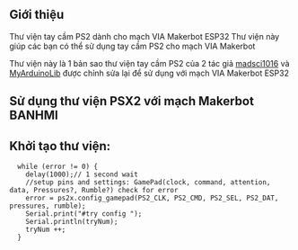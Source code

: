 ## Giới thiệu

Thư viện tay cầm PS2 dành cho mạch VIA Makerbot ESP32
Thư viện này giúp các bạn có thể sử dụng tay cầm PS2 cho mạch VIA Makerbot

Thư viện này là 1 bản sao thư viện tay cầm PS2 của 2 tác giả [madsci1016](https://github.com/madsci1016/Arduino-PS2X) và [MyArduinoLib](https://github.com/MyArduinoLib/Arduino-PS2X-ESP32) được chỉnh sửa lại để sử dụng với mạch VIA Makerbot ESP32

## Sử dụng thư viện PSX2 với mạch Makerbot BANHMI



## Khởi tạo thư viện:



```
  while (error != 0) {
    delay(1000);// 1 second wait
    //setup pins and settings: GamePad(clock, command, attention, data, Pressures?, Rumble?) check for error
    error = ps2x.config_gamepad(PS2_CLK, PS2_CMD, PS2_SEL, PS2_DAT, pressures, rumble);
    Serial.print("#try config ");
    Serial.println(tryNum);
    tryNum ++;
  }
```

<!-- Ví dụ chạy với mạch VIA Makerbot BANHMI：

https://github.com/MyArduinoLib/Arduino-PS2X-ESP32/blob/master/examples/PS2X_Example_ESP32/PS2X_Example_ESP32.ino

Thông tin hiện ra trên Serial monitor Khi chạy ví dụ trên：

```
15:41:44.363 -> #try config 1
15:41:45.392 -> #try config 2
15:41:45.392 -> 73
15:41:45.392 -> Controller_type: 3
15:41:45.392 ->  DualShock Controller found 
15:41:45.392 -> Start is being held
15:41:45.392 -> Select is being held
15:41:45.392 -> Up held this hard: 0
15:41:45.392 -> Right held this hard: 0
15:41:45.392 -> LEFT held this hard: 0
15:41:45.392 -> DOWN held this hard: 0
15:41:45.392 -> Stick Values:0,0,0,0
15:41:45.459 -> × just changed
15:41:45.459 -> □ just released
``` -->

